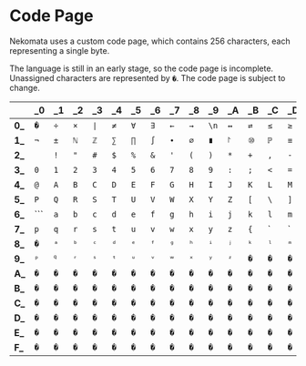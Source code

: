 # Code Page

Nekomata uses a custom code page, which contains 256 characters, each representing a single byte.

The language is still in an early stage, so the code page is incomplete. Unassigned characters are represented by `�`. The code page is subject to change.

|        | **_0** | **_1** | **_2** | **_3** | **_4** | **_5** | **_6** | **_7** | **_8** | **_9** | **_A** | **_B** | **_C** | **_D** | **_E** | **_F** |
| ------ | ------ | ------ | ------ | ------ | ------ | ------ | ------ | ------ | ------ | ------ | ------ | ------ | ------ | ------ | ------ | ------ |
| **0_** | `�`    | `÷`    | `×`    | `∣`    | `≠`    | `∀`    | `∃`    | `←`    | `→`    | `\n`   | `↔`    | `⇄`    | `≤`    | `≥`    | `⊥`    | `⊤`    |
| **1_** | `¬`    | `±`    | `ℕ`    | `ℤ`    | `∑`    | `∏`    | `∫`    | `∙`    | `∅`    | `∎`    | `⨡`    | `⑩`    | `ℙ`    | `≡`    | `Ɔ`    | `ɔ`    |
| **2_** | ` `    | `!`    | `"`    | `#`    | `$`    | `%`    | `&`    | `'`    | `(`    | `)`    | `*`    | `+`    | `,`    | `-`    | `.`    | `/`    |
| **3_** | `0`    | `1`    | `2`    | `3`    | `4`    | `5`    | `6`    | `7`    | `8`    | `9`    | `:`    | `;`    | `<`    | `=`    | `>`    | `?`    |
| **4_** | `@`    | `A`    | `B`    | `C`    | `D`    | `E`    | `F`    | `G`    | `H`    | `I`    | `J`    | `K`    | `L`    | `M`    | `N`    | `O`    |
| **5_** | `P`    | `Q`    | `R`    | `S`    | `T`    | `U`    | `V`    | `W`    | `X`    | `Y`    | `Z`    | `[`    | `\`    | `]`    | `^`    | `_`    |
| **6_** | ```    | `a`    | `b`    | `c`    | `d`    | `e`    | `f`    | `g`    | `h`    | `i`    | `j`    | `k`    | `l`    | `m`    | `n`    | `o`    |
| **7_** | `p`    | `q`    | `r`    | `s`    | `t`    | `u`    | `v`    | `w`    | `x`    | `y`    | `z`    | `{`    | `      | `      | `}`    | `~`    | `�` |
| **8_** | `�`    | `ᵃ`    | `ᵇ`    | `ᶜ`    | `ᵈ`    | `ᵉ`    | `ᶠ`    | `ᵍ`    | `ʰ`    | `ⁱ`    | `ʲ`    | `ᵏ`    | `ˡ`    | `ᵐ`    | `ⁿ`    | `ᵒ`    |
| **9_** | `ᵖ`    | `𐞥`    | `ʳ`    | `ˢ`    | `ᵗ`    | `ᵘ`    | `ᵛ`    | `ʷ`    | `ˣ`    | `ʸ`    | `ᶻ`    | `�`    | `�`    | `�`    | `�`    | `�`    |
| **A_** | `�`    | `�`    | `�`    | `�`    | `�`    | `�`    | `�`    | `�`    | `�`    | `�`    | `�`    | `�`    | `�`    | `�`    | `�`    | `�`    |
| **B_** | `�`    | `�`    | `�`    | `�`    | `�`    | `�`    | `�`    | `�`    | `�`    | `�`    | `�`    | `�`    | `�`    | `�`    | `�`    | `�`    |
| **C_** | `�`    | `�`    | `�`    | `�`    | `�`    | `�`    | `�`    | `�`    | `�`    | `�`    | `�`    | `�`    | `�`    | `�`    | `�`    | `�`    |
| **D_** | `�`    | `�`    | `�`    | `�`    | `�`    | `�`    | `�`    | `�`    | `�`    | `�`    | `�`    | `�`    | `�`    | `�`    | `�`    | `�`    |
| **E_** | `�`    | `�`    | `�`    | `�`    | `�`    | `�`    | `�`    | `�`    | `�`    | `�`    | `�`    | `�`    | `�`    | `�`    | `�`    | `�`    |
| **F_** | `�`    | `�`    | `�`    | `�`    | `�`    | `�`    | `�`    | `�`    | `�`    | `�`    | `�`    | `�`    | `�`    | `�`    | `�`    | `�`    |

